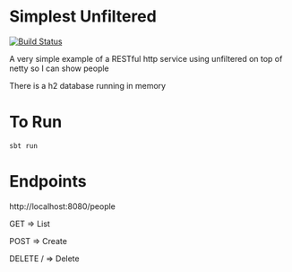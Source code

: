Simplest Unfiltered
===================

[![Build Status](https://travis-ci.org/thetrav/simplest-unfiltered.svg?branch=master)](https://travis-ci.org/thetrav/simplest-unfiltered)

A very simple example of a RESTful http service using unfiltered on top of netty so I can show people

There is a h2 database running in memory 



To Run
======

    sbt run
    
    
Endpoints
=========

http://localhost:8080/people

GET => List

POST => Create

DELETE /<name> => Delete


